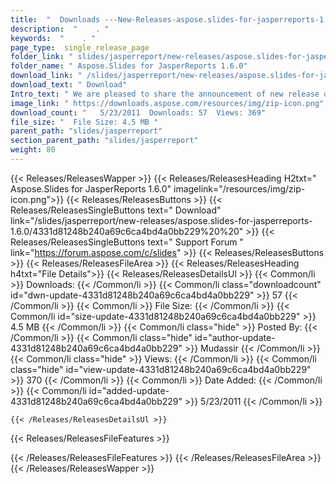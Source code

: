 ```yaml
---
title:  "  Downloads ---New-Releases-aspose.slides-for-jasperreports-1.6.0 . " 
description:  "    . " 
keywords:  "    . " 
page_type:  single_release_page
folder_link: " slides/jasperreport/new-releases/aspose.slides-for-jasperreports-1.6.0/"
folder_name: " Aspose.Slides for JasperReports 1.6.0"
download_link: " /slides/jasperreport/new-releases/aspose.slides-for-jasperreports-1.6.0/4331d81248b240a69c6ca4bd4a0bb229"
download_text: " Download"
Intro_text: " We are pleased to share the announcement of new release of Aspose.Slides for Jas..."
image_link: " https://downloads.aspose.com/resources/img/zip-icon.png"
download_count: "   5/23/2011  Downloads: 57  Views: 369"
file_size: "  File Size: 4.5 MB "
parent_path: "slides/jasperreport"
section_parent_path: "slides/jasperreport"
weight: 80 
---
```


{{< Releases/ReleasesWapper >}}
  {{< Releases/ReleasesHeading H2txt=" Aspose.Slides for JasperReports 1.6.0" imagelink="/resources/img/zip-icon.png">}}
  {{< Releases/ReleasesButtons >}}
    {{< Releases/ReleasesSingleButtons text=" Download" link="/slides/jasperreport/new-releases/aspose.slides-for-jasperreports-1.6.0/4331d81248b240a69c6ca4bd4a0bb229%20%20" >}}
    {{< Releases/ReleasesSingleButtons text=" Support Forum " link="https://forum.aspose.com/c/slides" >}}
  {{< Releases/ReleasesButtons >}}
  {{< Releases/ReleasesFileArea >}}
    {{< Releases/ReleasesHeading h4txt="File Details">}}
    {{< Releases/ReleasesDetailsUl >}}
            {{< Common/li  >}} Downloads: {{< /Common/li >}} 
      {{< Common/li class="downloadcount" id="dwn-update-4331d81248b240a69c6ca4bd4a0bb229" >}} 57 {{< /Common/li >}} 
      {{< Common/li  >}} File Size: {{< /Common/li >}} 
      {{< Common/li id="size-update-4331d81248b240a69c6ca4bd4a0bb229" >}} 4.5 MB {{< /Common/li >}} 
      {{< Common/li  class="hide" >}} Posted By: {{< /Common/li >}} 
      {{< Common/li class="hide" id="author-update-4331d81248b240a69c6ca4bd4a0bb229" >}} Mudassir {{< /Common/li >}} 
      {{< Common/li class="hide"  >}} Views: {{< /Common/li >}} 
      {{< Common/li class="hide" id="view-update-4331d81248b240a69c6ca4bd4a0bb229" >}} 370 {{< /Common/li >}} 
      {{< Common/li  >}} Date Added: {{< /Common/li >}} 
      {{< Common/li id="added-update-4331d81248b240a69c6ca4bd4a0bb229" >}} 5/23/2011 {{< /Common/li >}} 

    {{< /Releases/ReleasesDetailsUl >}}

  {{< Releases/ReleasesFileFeatures >}}
      
  {{< /Releases/ReleasesFileFeatures >}}
 {{< /Releases/ReleasesFileArea >}}
{{< /Releases/ReleasesWapper >}}


